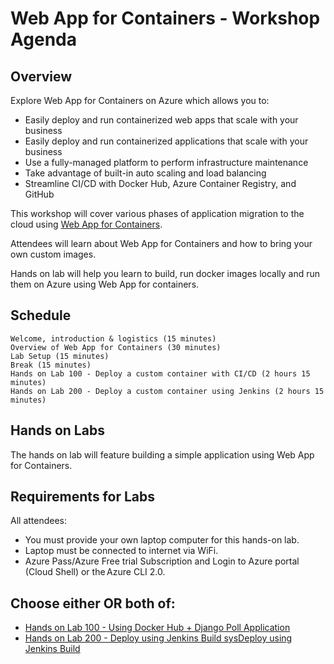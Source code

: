 # Web App for Containers - Workshop Agenda

## Overview

Explore Web App for Containers on Azure which allows you to:

- Easily deploy and run containerized web apps that scale with your business 
- Easily deploy and run containerized applications that scale with your business 
- Use a fully-managed platform to perform infrastructure maintenance 
- Take advantage of built-in auto scaling and load balancing 
- Streamline CI/CD with Docker Hub, Azure Container Registry, and GitHub 
 
This workshop will cover various phases of application migration to the cloud using [Web App for Containers](https://azure.microsoft.com/en-us/services/app-service/containers/).


Attendees will learn about Web App for Containers and how to bring your own custom images. 

Hands on lab will help you learn to build, run docker images locally and run them on Azure using Web App for containers. 

## Schedule

    Welcome, introduction & logistics (15 minutes)  
    Overview of Web App for Containers (30 minutes)  
    Lab Setup (15 minutes)  
    Break (15 minutes)  
    Hands on Lab 100 - Deploy a custom container with CI/CD (2 hours 15 minutes)  
    Hands on Lab 200 - Deploy a custom container using Jenkins (2 hours 15 minutes)  

## Hands on Labs

The hands on lab will feature building a simple application using Web App for Containers.  

## Requirements for Labs

All attendees:

- You must provide your own laptop computer for this hands-on lab.
- Laptop must be connected to internet via WiFi.
- Azure Pass/Azure Free trial Subscription and Login to Azure portal (Cloud Shell) or the Azure CLI 2.0.

## Choose either OR both of:

- [Hands on Lab 100 - Using Docker Hub + Django Poll Application](100.md)
- [Hands on Lab 200 - Deploy using Jenkins Build sysDeploy using Jenkins Build ](200.md)
